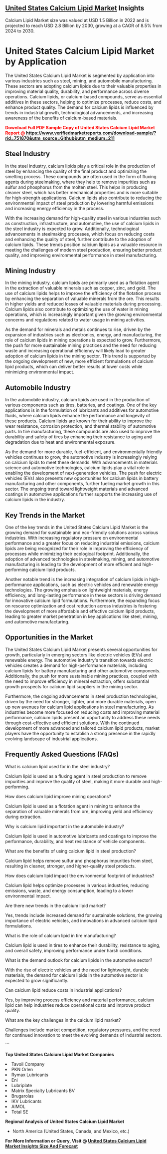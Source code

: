 <h2><a href="https://www.verifiedmarketreports.com/download-sample/?rid=751870&amp;utm_source=Github&amp;utm_medium=211" target="_blank">United States Calcium Lipid Market</a> Insights</h2><p>Calcium Lipid Market size was valued at USD 1.5 Billion in 2022 and is projected to reach USD 2.8 Billion by 2030, growing at a CAGR of 8.5% from 2024 to 2030.</p><p><h1>United States Calcium Lipid Market by Application</h1><p>The United States Calcium Lipid Market is segmented by application into various industries such as steel, mining, and automobile manufacturing. These sectors are adopting calcium lipids due to their valuable properties in improving material quality, durability, and performance across diverse operations. Calcium lipids, or calcium-based compounds, serve as essential additives in these sectors, helping to optimize processes, reduce costs, and enhance product quality. The demand for calcium lipids is influenced by trends in industrial growth, technological advancements, and increasing awareness of the benefits of calcium-based materials.</p><p><strong><p><span class=""><span style="color: #ff0000;"><strong>Download Full PDF Sample Copy of United States Calcium Lipid Market Report</strong> @ </span><a href="https://www.verifiedmarketreports.com/download-sample/?rid=751870&amp;utm_source=Github&amp;utm_medium=211" target="_blank">https://www.verifiedmarketreports.com/download-sample/?rid=751870&amp;utm_source=Github&amp;utm_medium=211</a></span></p></strong></p><h2>Steel Industry</h2><p>In the steel industry, calcium lipids play a critical role in the production of steel by enhancing the quality of the final product and optimizing the smelting process. These compounds are often used in the form of fluxing agents during steelmaking, where they help to remove impurities such as sulfur and phosphorus from the molten steel. This helps in producing cleaner steel, which has better mechanical properties and is more suitable for high-strength applications. Calcium lipids also contribute to reducing the environmental impact of steel production by lowering harmful emissions and increasing energy efficiency in the process.</p><p>With the increasing demand for high-quality steel in various industries such as construction, infrastructure, and automotive, the use of calcium lipids in the steel industry is expected to grow. Additionally, technological advancements in steelmaking processes, which focus on reducing costs and enhancing the quality of steel, further contribute to the adoption of calcium lipids. These trends position calcium lipids as a valuable resource in meeting the challenges of modern steel production, ensuring better product quality, and improving environmental performance in steel manufacturing.</p><h2>Mining Industry</h2><p>In the mining industry, calcium lipids are primarily used as a flotation agent in the extraction of valuable minerals such as copper, zinc, and gold. The use of calcium lipids helps to improve the efficiency of the flotation process by enhancing the separation of valuable minerals from the ore. This results in higher yields and reduced losses of valuable materials during processing. Calcium lipids also contribute to optimizing the use of water in mining operations, which is increasingly important given the growing environmental concerns and regulations related to water usage in mining activities.</p><p>As the demand for minerals and metals continues to rise, driven by the expansion of industries such as electronics, energy, and manufacturing, the role of calcium lipids in mining operations is expected to grow. Furthermore, the push for more sustainable mining practices and the need for reducing waste and increasing operational efficiency will likely lead to greater adoption of calcium lipids in the mining sector. This trend is supported by the ongoing development of new, more efficient formulations of calcium lipid products, which can deliver better results at lower costs while minimizing environmental impact.</p><h2>Automobile Industry</h2><p>In the automobile industry, calcium lipids are used in the production of various components such as tires, batteries, and coatings. One of the key applications is in the formulation of lubricants and additives for automotive fluids, where calcium lipids enhance the performance and longevity of these products. Calcium lipids are known for their ability to improve the wear resistance, corrosion protection, and thermal stability of automotive parts. In tire manufacturing, these compounds are also used to improve the durability and safety of tires by enhancing their resistance to aging and degradation due to heat and environmental exposure.</p><p>As the demand for more durable, fuel-efficient, and environmentally friendly vehicles continues to grow, the automotive industry is increasingly relying on calcium lipids to meet these demands. With advancements in materials science and automotive technologies, calcium lipids play a vital role in enabling the development of next-generation vehicles. The push for electric vehicles (EVs) also presents new opportunities for calcium lipids in battery manufacturing and other components, further fueling market growth in this sector. The ongoing trend toward lightweight materials and advanced coatings in automotive applications further supports the increasing use of calcium lipids in the industry.</p><h2>Key Trends in the Market</h2><p>One of the key trends in the United States Calcium Lipid Market is the growing demand for sustainable and eco-friendly solutions across various industries. With increasing regulatory pressure on environmental performance and a greater focus on reducing industrial emissions, calcium lipids are being recognized for their role in improving the efficiency of processes while minimizing their ecological footprint. Additionally, the adoption of advanced technologies in steelmaking, mining, and automotive manufacturing is leading to the development of more efficient and high-performing calcium lipid products.</p><p>Another notable trend is the increasing integration of calcium lipids in high-performance applications, such as electric vehicles and renewable energy technologies. The growing emphasis on lightweight materials, energy efficiency, and long-lasting performance in these sectors is driving demand for innovative calcium lipid formulations. Furthermore, the expanding focus on resource optimization and cost reduction across industries is fostering the development of more affordable and effective calcium lipid products, leading to greater market penetration in key applications like steel, mining, and automotive manufacturing.</p><h2>Opportunities in the Market</h2><p>The United States Calcium Lipid Market presents several opportunities for growth, particularly in emerging sectors like electric vehicles (EVs) and renewable energy. The automotive industry's transition towards electric vehicles creates a demand for high-performance materials, including calcium lipids for battery manufacturing and other automotive components. Additionally, the push for more sustainable mining practices, coupled with the need to improve efficiency in mineral extraction, offers substantial growth prospects for calcium lipid suppliers in the mining sector.</p><p>Furthermore, the ongoing advancements in steel production technologies, driven by the need for stronger, lighter, and more durable materials, open up new avenues for calcium lipid applications in steel manufacturing. As industries become more focused on reducing costs and improving material performance, calcium lipids present an opportunity to address these needs through cost-effective and efficient solutions. With the continued development of more advanced and tailored calcium lipid products, market players have the opportunity to establish a strong presence in the rapidly evolving landscape of industrial applications.</p><h2>Frequently Asked Questions (FAQs)</h2><p>What is calcium lipid used for in the steel industry?</p><p>Calcium lipid is used as a fluxing agent in steel production to remove impurities and improve the quality of steel, making it more durable and high-performing.</p><p>How does calcium lipid improve mining operations?</p><p>Calcium lipid is used as a flotation agent in mining to enhance the separation of valuable minerals from ore, improving yield and efficiency during extraction.</p><p>Why is calcium lipid important in the automobile industry?</p><p>Calcium lipid is used in automotive lubricants and coatings to improve the performance, durability, and heat resistance of vehicle components.</p><p>What are the benefits of using calcium lipid in steel production?</p><p>Calcium lipid helps remove sulfur and phosphorus impurities from steel, resulting in cleaner, stronger, and higher-quality steel products.</p><p>How does calcium lipid impact the environmental footprint of industries?</p><p>Calcium lipid helps optimize processes in various industries, reducing emissions, waste, and energy consumption, leading to a lower environmental impact.</p><p>Are there new trends in the calcium lipid market?</p><p>Yes, trends include increased demand for sustainable solutions, the growing importance of electric vehicles, and innovations in advanced calcium lipid formulations.</p><p>What is the role of calcium lipid in tire manufacturing?</p><p>Calcium lipid is used in tires to enhance their durability, resistance to aging, and overall safety, improving performance under harsh conditions.</p><p>What is the demand outlook for calcium lipids in the automotive sector?</p><p>With the rise of electric vehicles and the need for lightweight, durable materials, the demand for calcium lipids in the automotive sector is expected to grow significantly.</p><p>Can calcium lipid reduce costs in industrial applications?</p><p>Yes, by improving process efficiency and material performance, calcium lipid can help industries reduce operational costs and improve product quality.</p><p>What are the key challenges in the calcium lipid market?</p><p>Challenges include market competition, regulatory pressures, and the need for continued innovation to meet the evolving demands of industrial sectors.</p>```</p><p><strong>Top United States Calcium Lipid Market Companies</strong></p><div data-test-id=""><p><li>Tavoil Company</li><li> PKN Orlen</li><li> Rymax Lubricants</li><li> Eni</li><li> Lubriplate</li><li> Matrix Specialty Lubricants BV</li><li> Brugarolas</li><li> IKV Lubricants</li><li> AIMOL</li><li> Total SE</li></p><div><strong>Regional Analysis of&nbsp;United States Calcium Lipid Market</strong></div><ul><li dir="ltr"><p dir="ltr">North America&nbsp;(United States, Canada, and Mexico, etc.)</p></li></ul><p><strong>For More Information or Query, Visit @&nbsp;</strong><strong><a href="https://www.verifiedmarketreports.com/product/calcium-lipid-market/?utm_source=Github&amp;utm_medium=211" target="_blank">United States Calcium Lipid Market Insights Size And Forecast</a></strong></p></div>
